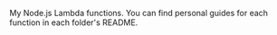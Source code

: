 My Node.js Lambda functions. You can find personal guides for each function in each folder's README.